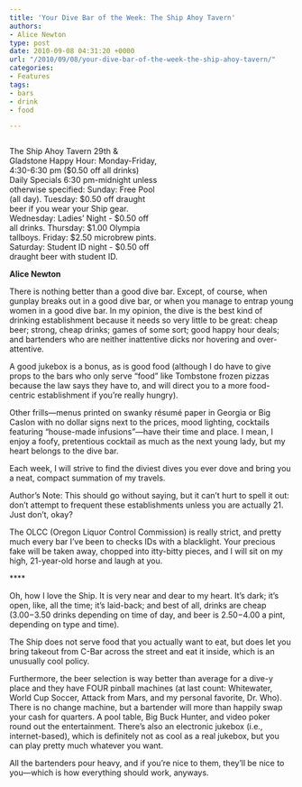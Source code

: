 ```yaml
---
title: 'Your Dive Bar of the Week: The Ship Ahoy Tavern'
authors:
- Alice Newton
type: post
date: 2010-09-08 04:31:20 +0000
url: "/2010/09/08/your-dive-bar-of-the-week-the-ship-ahoy-tavern/"
categories:
- Features
tags:
- bars
- drink
- food

---
```

<div id="attachment_169" style="width: 262px" class="wp-caption alignleft">
  <a href="https://i1.wp.com/www.reedquest.org/wp-content/uploads/2010/09/l.jpg"><img class="size-full wp-image-169  " title="l" src="https://i1.wp.com/www.reedquest.org/wp-content/uploads/2010/09/l.jpg?resize=252%2C167" alt="" data-recalc-dims="1" /></a>
  
  <p class="wp-caption-text">
    The Ship Ahoy Tavern 29th & Gladstone Happy Hour: Monday-Friday, 4:30-6:30 pm ($0.50 off all drinks) Daily Specials 6:30 pm-midnight unless otherwise specified: Sunday: Free Pool (all day). Tuesday: $0.50 off draught beer if you wear your Ship gear. Wednesday: Ladies’ Night - $0.50 off all drinks. Thursday: $1.00 Olympia tallboys. Friday: $2.50 microbrew pints. Saturday: Student ID night - $0.50 off draught beer with student ID.
  </p>
</div>

**Alice Newton**

There is nothing better than a good dive bar. Except, of course, when gunplay breaks out in a good dive bar, or when you manage to entrap young women in a good dive bar. In my opinion, the dive is the best kind of drinking establishment because it needs so very little to be great: cheap beer; strong, cheap drinks; games of some sort; good happy hour deals; and bartenders who are neither inattentive dicks nor hovering and over-attentive.

A good jukebox is a bonus, as is good food (although I do have to give props to the bars who only serve “food” like Tombstone frozen pizzas because the law says they have to, and will direct you to a more food-centric establishment if you’re really hungry).

Other frills—menus printed on swanky résumé paper in Georgia or Big Caslon with no dollar signs next to the prices, mood lighting, cocktails featuring “house-made infusions”—have their time and place. I mean, I enjoy a foofy, pretentious cocktail as much as the next young lady, but my heart belongs to the dive bar.

Each week, I will strive to find the diviest dives you ever dove and bring you a neat, compact summation of my travels.

Author’s Note: This should go without saying, but it can’t hurt to spell it out: don’t attempt to frequent these establishments unless you are actually 21. Just don’t, okay?
  
The OLCC (Oregon Liquor Control Commission) is really strict, and pretty much every bar I’ve been to checks IDs with a blacklight. Your precious fake will be taken away, chopped into itty-bitty pieces, and I will sit on my high, 21-year-old horse and laugh at you.

\****

Oh, how I love the Ship. It is very near and dear to my heart. It’s dark; it’s open, like, all the time; it’s laid-back; and best of all, drinks are cheap ($3.00-$3.50 drinks depending on time of day, and beer is $2.50-$4.00 a pint, depending on type and time).

The Ship does not serve food that you actually want to eat, but does let you bring takeout from C-Bar across the street and eat it inside, which is an unusually cool policy.

Furthermore, the beer selection is way better than average for a dive-y place and they have FOUR pinball machines (at last count: Whitewater, World Cup Soccer, Attack from Mars, and my personal favorite, Dr. Who). There is no change machine, but a bartender will more than happily swap your cash for quarters. A pool table, Big Buck Hunter, and video poker round out the entertainment. There’s also an electronic jukebox (i.e., internet-based), which is definitely not as cool as a real jukebox, but you can play pretty much whatever you want.

All the bartenders pour heavy, and if you’re nice to them, they’ll be nice to you—which is how everything should work, anyways.
